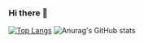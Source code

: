 ### Hi there 👋

[![Top Langs](https://github-readme-stats.vercel.app/api/top-langs/?username=patcha98&layout=compact)](https://github.com/patcha98/github-readme-stats)
![Anurag's GitHub stats](https://github-readme-stats.vercel.app/api?username=patcha98&show_icons=true&theme=radical)

<!--
**patcha98/patcha98** is a ✨ _special_ ✨ repository because its `README.md` (this file) appears on your GitHub profile.

Here are some ideas to get you started:

- 🔭 I’m currently working on ...
- 🌱 I’m currently learning ...
- 👯 I’m looking to collaborate on ...
- 🤔 I’m looking for help with ...
- 💬 Ask me about ...
- 📫 How to reach me: ...
- 😄 Pronouns: ...
- ⚡ Fun fact: ...
-->

